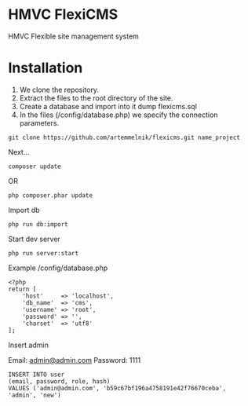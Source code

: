 # HMVC FlexiCMS
HMVC Flexible site management system

# Installation
1. We clone the repository.
2. Extract the files to the root directory of the site.
3. Create a database and import into it dump flexicms.sql
4. In the files (/config/database.php) we specify the connection parameters.

```
git clone https://github.com/artemmelnik/flexicms.git name_project
```

Next...

```
composer update
```

OR
```
php composer.phar update
```

Import db

```
php run db:import
```

Start dev server

```
php run server:start
```

Example /config/database.php
```
<?php
return [
    'host'     => 'localhost',
    'db_name'  => 'cms',
    'username' => 'root',
    'password' => '',
    'charset'  => 'utf8'
];
```

Insert admin

Email: admin@admin.com
Password: 1111

```
INSERT INTO user
(email, password, role, hash)
VALUES ('admin@admin.com', 'b59c67bf196a4758191e42f76670ceba', 'admin', 'new')
```